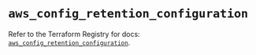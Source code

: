 # `aws_config_retention_configuration`

Refer to the Terraform Registry for docs: [`aws_config_retention_configuration`](https://registry.terraform.io/providers/hashicorp/aws/5.64.0/docs/resources/config_retention_configuration).
